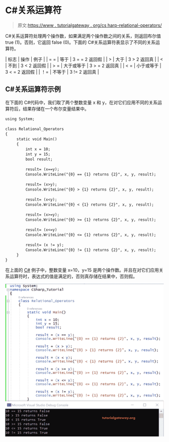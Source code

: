 # C#关系运算符

> 原文:[https://www . tutorialgateway . org/cs harp-relational-operators/](https://www.tutorialgateway.org/csharp-relational-operators/)

C#关系运算符处理两个操作数，如果满足两个操作数之间的关系，则返回布尔值 true (1)。否则，它返回 false (0)。下面的 C#关系运算符表显示了不同的关系运算符。

| 标志 | 操作 | 例子 |
| = = | 等于 | 3 = = 2 返回假 |
| > | 大于 | 3 > 2 返回真 |
| < | 不到 | 3 < 2 返回假 |
| > = | 大于或等于 | 3 > = 2 返回真 |
| < = | 小于或等于 | 3 < = 2 返回假 |
| ！= | 不等于 | 3 != 2 返回真 |

## C#关系运算符示例

在下面的 C#代码中，我们取了两个整数变量 x 和 y，在对它们应用不同的关系运算符后，结果存储在一个布尔变量结果中。

```
using System;

class Relational_Operators
{
     static void Main()
     {
         int x = 10;
         int y = 15;
         bool result;

         result= (x==y);
         Console.WriteLine("{0} == {1} returns {2}", x, y, result);

         result= (x>y);
         Console.WriteLine("{0} > {1} returns {2}", x, y, result);

         result= (x<y);
         Console.WriteLine("{0} < {1} returns {2}", x, y, result);

         result= (x>=y);
         Console.WriteLine("{0} >= {1} returns {2}", x, y, result);

         result= (x<=y)
         Console.WriteLine("{0} <= {1} returns {2}", x, y, result);

         result= (x != y);
         Console.WriteLine("{0} != {1} returns {2}", x, y, result);
     }
}
```

在上面的 [C#](https://www.tutorialgateway.org/csharp-tutorial/) 例子中，整数变量 x=10，y=15 是两个操作数。并且在对它们应用关系运算符时，表达式的值是满足的，否则真存储在结果中，否则假。

![C# Relational Operators 1](img/f77e17c104fd86d14dc6d14d7446e46b.png)